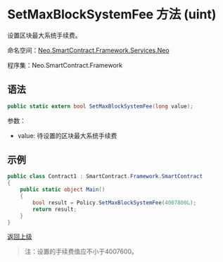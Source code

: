# SetMaxBlockSystemFee 方法 (uint)

设置区块最大系统手续费。

命名空间：[Neo.SmartContract.Framework.Services.Neo](../../neo.md)

程序集：Neo.SmartContract.Framework

## 语法

```c#
public static extern bool SetMaxBlockSystemFee(long value);
```

参数：

- value: 待设置的区块最大系统手续费

## 示例

```c#
public class Contract1 : SmartContract.Framework.SmartContract
{
    public static object Main()
    {
        bool result = Policy.SetMaxBlockSystemFee(4007800L);
        return result;
    }
}
```

[返回上级](../Policy.md)

>注：设置的手续费值应不小于4007600。